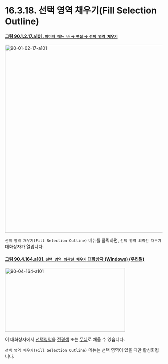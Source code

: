 # 16.3.18. 선택 영역 채우기(Fill Selection Outline)

<a id="90-01-02-17-a101"></a>

#### [그림 90.1.2.17.a101. `이미지 메뉴 바` → `편집` → `선택 영역 채우기`](./90-01-02-17-fill_selection_outline.md#90-01-02-17-a101)
<img width="980" height="601" alt="90-01-02-17-a101" src="https://github.com/user-attachments/assets/66b8cb82-ac03-43c8-b01c-ebe0550792a2" />

`선택 영역 채우기(Fill Selection Outline)` 메뉴를 클릭하면, `선택 영역 외곽선 채우기` 대화상자가 열립니다.

<a id="90-04-164-a101"></a>

#### [그림 90.4.164.a101. `선택 영역 외곽선 채우기` 대화상자 (Windows) (우리말)](./90-04-0164-fill_selection_outline.md#90-04-164-a101)
<img width="384" height="204" alt="90-04-164-a101" src="https://github.com/user-attachments/assets/87cacd98-87f0-4317-9eb5-cc13c6d401f2" />

이 대화상자에서 [선택영역](./07-01-00-the-selection.md)을 [전경색](./19-glossaryx-foreground_color.md) 또는 [무늬](./19-glossaryx-pattern.md)로 채울 수 있습니다.

`선택 영역 채우기(Fill Selection Outline)` 메뉴는 선택 영역이 있을 때만 활성화됩니다.